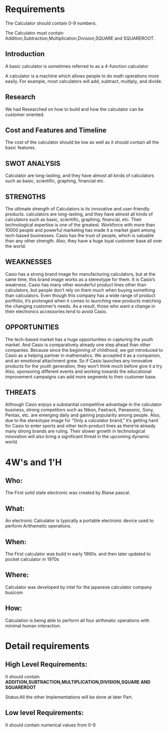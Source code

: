 # Requirements

The Calculator should contain 0-9 numbers.

The Calculator must contain Addition,Subtraction,Multiplication,Division,SQUARE and SQUAREROOT.

## Introduction
 
A basic calculator is sometimes referred to as a 4-function calculator

A calculator is a machine which allows people to do math operations more easily. For example, most calculators will add, subtract, multiply, and divide.



## Research
 We had Researched on how to build and how the calculator can be customer oriented.


## Cost and Features and Timeline

The cost of the calculator should be low as well as it should contain all the basic features.


## SWOT ANALYSIS

Calculator are long-lasting, and they have almost all kinds of calculators such as basic, scientific, graphing, financial etc.

## STRENGTHS 

The ultimate strength of Calculators is its innovative and user-friendly products. calculators are long-lasting, and they have almost all kinds of calculators such as basic, scientific, graphing, financial, etc. Their technological expertise is one of the greatest. Workforce with more than 10000 people and powerful marketing has made it a market giant among tech-based businesses. Casio has the trust of people, which is valuable than any other strength. Also, they have a huge loyal customer base all over the world.

## WEAKNESSES

Casio has a strong brand image for manufacturing calculators, but at the same time, this brand image works as a stereotype for them. It is Casio’s weakness. Casio has many other wonderful product lines other than calculators, but people don’t rely on them much when buying something than calculators. Even though this company has a wide range of product portfolio, it’s prolonged when it comes to launching new products matching the changing customer’s needs. As a result, those who want a change in their electronics accessories tend to avoid Casio.

## OPPORTUNITIES

The tech-based market has a huge opportunities in capturing the youth market. And Casio is comparatively already one step ahead than other companies. Because since the beginning of childhood, we got introduced to Casio as a helping partner in mathematics. We accepted it as a companion, and an emotional attachment grew. So if Casio launches any innovative products for the youth generation, they won’t think much before give it a try. Also, sponsoring different events and working towards the educational improvement campaigns can add more segments to their customer base.


## THREATS 
Although Casio enjoys a substantial competitive advantage in the calculator business, strong competitors such as Nikon, Fastrack, Panasonic, Sony, Pentax, etc. are emerging daily and gaining popularity among people. Also, due to the stereotype image for “Only a calculator brand,” it’s getting hard for Casio to enter sports and other tech-product lines as there’re already many strong brands are ruling. Their slower growth in technological innovation will also bring a significant threat in the upcoming dynamic world.


# 4W's and 1'H

## Who:
   
The First solid state electronic was created by Blaise pascal.

## What:

An electronic Calculator is typically a portable electronic device used to perform Arithemetic operations.

## When:

The First calculator was build in early 1960s. and then later updated to pocket calculator in 1970s


## Where:

Calculator was developed by intel for the japanese calculator company busicom

## How:

Calculation is being able to perform all four airthmatic operations with minimal human interaction.


# Detail requirements
## High Level Requirements:

It should contain **ADDITION,SUBTRACTION,MULTIPLICATION,DIVISION,SQUARE AND SQUAREROOT**


Status:All the other Implementations will be done at later Part.


##  Low level Requirements:

It should contain numerical values from 0-9


                                                          
